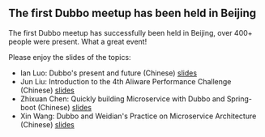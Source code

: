 The first Dubbo meetup has been held in Beijing
---

The first Dubbo meetup has successfully been held in Beijing, over 400+ people were present. What a great event! 

Please enjoy the slides of the topics:
  * Ian Luo: Dubbo's present and future (Chinese) [slides](https://github.com/dubbo/awesome-dubbo/raw/master/slides/meetup/201805%40Beijing/dubbo-present-and-future.pdf)
  * Jun Liu: Introduction to the 4th Aliware Performance Challenge (Chinese) [slides](https://github.com/dubbo/awesome-dubbo/raw/master/slides/meetup/201805%40Beijing/introduction-to-4th-aliware-performance-challenge.pdf)
  * Zhixuan Chen: Quickly building Microservice with Dubbo and Spring-boot (Chinese) [slides](https://github.com/dubbo/awesome-dubbo/raw/master/slides/meetup/201805%40Beijing/quickly-building-microservice-with-dubbo-and-springboot.pdf)
  * Xin Wang: Dubbo and Weidian's Practice on Microservice Architecture (Chinese) [slides](https://github.com/dubbo/awesome-dubbo/raw/master/slides/meetup/201805%40Beijing/dubbo-and-weidian's-practice-on-microservice-architecture.pdf) 